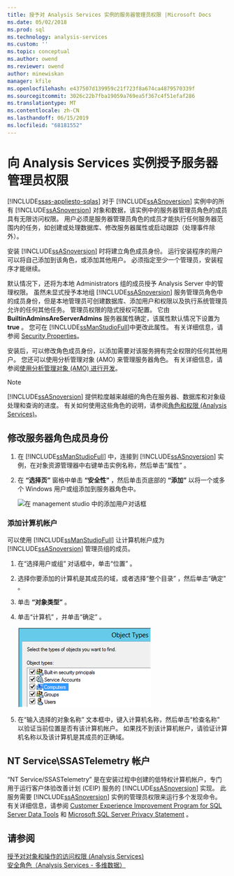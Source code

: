 ```yaml
---
title: 授予对 Analysis Services 实例的服务器管理员权限 |Microsoft Docs
ms.date: 05/02/2018
ms.prod: sql
ms.technology: analysis-services
ms.custom: ''
ms.topic: conceptual
ms.author: owend
ms.reviewer: owend
author: minewiskan
manager: kfile
ms.openlocfilehash: e437507d139959c21f723f8a674ca4879570339f
ms.sourcegitcommit: 3026c22b7fba19059a769ea5f367c4f51efaf286
ms.translationtype: MT
ms.contentlocale: zh-CN
ms.lasthandoff: 06/15/2019
ms.locfileid: "68181552"
---
```

# <a name="grant-server-admin-rights-to-an--analysis-services-instance"></a>向 Analysis Services 实例授予服务器管理员权限
[!INCLUDE[ssas-appliesto-sqlas](../../includes/ssas-appliesto-sqlas.md)]
  对于 [!INCLUDE[ssASnoversion](../../includes/ssasnoversion-md.md)] 实例中的所有 [!INCLUDE[ssASnoversion](../../includes/ssasnoversion-md.md)] 对象和数据，该实例中的服务器管理员角色的成员具有无限访问权限。 用户必须是服务器管理员角色的成员才能执行任何服务器范围内的任务，如创建或处理数据库、修改服务器属性或启动跟踪（处理事件除外）。  
  
 安装 [!INCLUDE[ssASnoversion](../../includes/ssasnoversion-md.md)] 时将建立角色成员身份。 运行安装程序的用户可以将自己添加到该角色，或添加其他用户。 必须指定至少一个管理员，安装程序才能继续。  
  
 默认情况下，还将为本地 Administrators 组的成员授予 Analysis Server 中的管理权限。 虽然未显式授予本地组 [!INCLUDE[ssASnoversion](../../includes/ssasnoversion-md.md)] 服务管理员角色中的成员身份，但是本地管理员可创建数据库、添加用户和权限以及执行系统管理员允许的任何其他任务。 管理员权限的隐式授权可配置。 它由 **BuiltinAdminsAreServerAdmins** 服务器属性确定，该属性默认情况下设置为 **true** 。 您可在 [!INCLUDE[ssManStudioFull](../../includes/ssmanstudiofull-md.md)]中更改此属性。 有关详细信息，请参阅 [Security Properties](../../analysis-services/server-properties/security-properties.md)。  
  
 安装后，可以修改角色成员身份，以添加需要对该服务拥有完全权限的任何其他用户。 您还可以使用分析管理对象 (AMO) 来管理服务器角色。 有关详细信息，请参阅[使用分析管理对象 (AMO) 进行开发](https://docs.microsoft.com/bi-reference/amo/developing-with-analysis-management-objects-amo)。  
  
> [!NOTE]  
>  [!INCLUDE[ssASnoversion](../../includes/ssasnoversion-md.md)] 提供粒度越来越细的角色在服务器、数据库和对象级处理和查询的进度。 有关如何使用这些角色的说明，请参阅[角色和权限 (Analysis Services)](../../analysis-services/multidimensional-models/roles-and-permissions-analysis-services.md)。  
  
## <a name="modify-server-role-membership"></a>修改服务器角色成员身份  
  
1.  在 [!INCLUDE[ssManStudioFull](../../includes/ssmanstudiofull-md.md)] 中，连接到 [!INCLUDE[ssASnoversion](../../includes/ssasnoversion-md.md)] 实例，在对象资源管理器中右键单击实例名称，然后单击“属性”  。  
  
2.  在 **“选择页”** 窗格中单击 **“安全性”** ，然后单击页底部的 **“添加”** 以将一个或多个 Windows 用户或组添加到服务器角色中。  
  
     ![在 management studio 中的添加用户对话框](../../analysis-services/instances/media/ssas-serveradminadd.png "在 management studio 中的添加用户对话框")  
  
### <a name="add-computer-accounts"></a>添加计算机帐户  
 可以使用 [!INCLUDE[ssManStudioFull](../../includes/ssmanstudiofull-md.md)] 让计算机帐户成为 [!INCLUDE[ssASnoversion](../../includes/ssasnoversion-md.md)] 管理员组的成员。  
  
1.  在“选择用户或组”  对话框中，单击“位置”  。  
  
2.  选择你要添加的计算机是其成员的域，或者选择“整个目录”  ，然后单击“确定”  。  
  
3.  单击 **“对象类型”** 。  
  
4.  单击“计算机”  ，并单击“确定”  。  
  
     ![将计算机帐户添加为 ssas 管理员](../../analysis-services/instances/media/ssas-in-ssms-computerobjects.png "将计算机帐户添加为 ssas 管理员")  
  
5.  在“输入选择的对象名称”  文本框中，键入计算机名称，然后单击“检查名称”  以验证当前位置是否有该计算机帐户。 如果找不到该计算机帐户，请验证计算机名称以及该计算机是其成员的正确域。  
  
## <a name="nt-servicessastelemetry-account"></a>NT Service\SSASTelemetry 帐户  
 “NT Service/SSASTelemetry”  是在安装过程中创建的低特权计算机帐户，专门用于运行客户体验改善计划 (CEIP) 服务的 [!INCLUDE[ssASnoversion](../../includes/ssasnoversion-md.md)] 实现。 此服务需要 [!INCLUDE[ssASnoversion](../../includes/ssasnoversion-md.md)] 实例的管理员权限来运行多个发现命令。 有关详细信息，请参阅 [Customer Experience Improvement Program for SQL Server Data Tools](../../sql-server/customer-experience-improvement-program-for-sql-server-data-tools.md) 和 [Microsoft SQL Server Privacy Statement](http://go.microsoft.com/fwlink/?LinkID=868444) 。  
  
## <a name="see-also"></a>请参阅  
 [授予对对象和操作的访问权限 (Analysis Services)](../../analysis-services/multidimensional-models/authorizing-access-to-objects-and-operations-analysis-services.md)   
 [安全角色（Analysis Services - 多维数据）](../../analysis-services/multidimensional-models/olap-logical/security-roles-analysis-services-multidimensional-data.md)  
  
  
